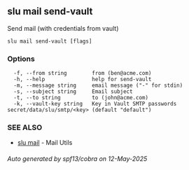 ## slu mail send-vault

Send mail (with credentials from vault)

```
slu mail send-vault [flags]
```

### Options

```
  -f, --from string        from (ben@acme.com)
  -h, --help               help for send-vault
  -m, --message string     email message ("-" for stdin)
  -s, --subject string     Email subject
  -t, --to string          to (john@acme.com)
  -k, --vault-key string   Key in Vault SMTP passwords secret/data/slu/smtp/<key> (default "default")
```

### SEE ALSO

* [slu mail](slu_mail.md)	 - Mail Utils

###### Auto generated by spf13/cobra on 12-May-2025
